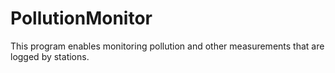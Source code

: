 # PollutionMonitor
This program enables monitoring pollution and other measurements that are logged by stations.




